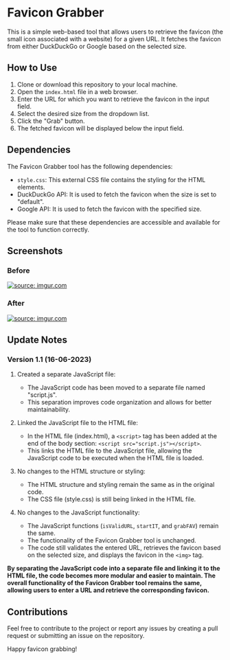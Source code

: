 # Favicon Grabber

This is a simple web-based tool that allows users to retrieve the favicon (the small icon associated with a website) for a given URL. It fetches the favicon from either DuckDuckGo or Google based on the selected size.

## How to Use

1. Clone or download this repository to your local machine.
2. Open the `index.html` file in a web browser.
3. Enter the URL for which you want to retrieve the favicon in the input field.
4. Select the desired size from the dropdown list.
5. Click the "Grab" button.
6. The fetched favicon will be displayed below the input field.

## Dependencies

The Favicon Grabber tool has the following dependencies:

- `style.css`: This external CSS file contains the styling for the HTML elements.
- DuckDuckGo API: It is used to fetch the favicon when the size is set to "default".
- Google API: It is used to fetch the favicon with the specified size.

Please make sure that these dependencies are accessible and available for the tool to function correctly.

## Screenshots

### Before
<a href="https://imgur.com/PLaeKPC"><img src="https://i.imgur.com/PLaeKPC.png" title="source: imgur.com" /></a>


### After
<a href="https://imgur.com/GosPNB6"><img src="https://i.imgur.com/GosPNB6.png" title="source: imgur.com" /></a>

## Update Notes

### Version 1.1 (16-06-2023)

1. Created a separate JavaScript file:
   - The JavaScript code has been moved to a separate file named "script.js".
   - This separation improves code organization and allows for better maintainability.

2. Linked the JavaScript file to the HTML file:
   - In the HTML file (index.html), a `<script>` tag has been added at the end of the body section: `<script src="script.js"></script>`.
   - This links the HTML file to the JavaScript file, allowing the JavaScript code to be executed when the HTML file is loaded.

3. No changes to the HTML structure or styling:
   - The HTML structure and styling remain the same as in the original code.
   - The CSS file (style.css) is still being linked in the HTML file.

4. No changes to the JavaScript functionality:
   - The JavaScript functions (`isValidURL`, `startIT`, and `grabFAV`) remain the same.
   - The functionality of the Favicon Grabber tool is unchanged.
   - The code still validates the entered URL, retrieves the favicon based on the selected size, and displays the favicon in the `<img>` tag.

**By separating the JavaScript code into a separate file and linking it to the HTML file, the code becomes more modular and easier to maintain. The overall functionality of the Favicon Grabber tool remains the same, allowing users to enter a URL and retrieve the corresponding favicon.**

## Contributions

Feel free to contribute to the project or report any issues by creating a pull request or submitting an issue on the repository.

Happy favicon grabbing!
